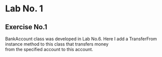 # Lab No. 1
## Exercise No.1

BankAccount class was developed in Lab No.6. Here I add a TransferFrom instance method to this class that transfers money<br/>
from the specified account to this account.
